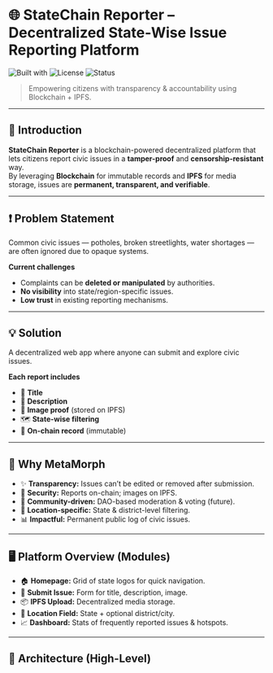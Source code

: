 # 🌐 StateChain Reporter – Decentralized State-Wise Issue Reporting Platform

![Built with](https://img.shields.io/badge/Built%20with-React%20%7C%20Node%20%7C%20Hardhat%20%7C%20IPFS-0ea5e9)
![License](https://img.shields.io/badge/License-MIT-green)
![Status](https://img.shields.io/badge/Status-Prototype-blue)

> Empowering citizens with transparency & accountability using Blockchain + IPFS.

---

## 📌 Introduction
**StateChain Reporter** is a blockchain-powered decentralized platform that lets citizens report civic issues in a **tamper-proof** and **censorship-resistant** way.  
By leveraging **Blockchain** for immutable records and **IPFS** for media storage, issues are **permanent, transparent, and verifiable**.

---

## ❗ Problem Statement
Common civic issues — potholes, broken streetlights, water shortages — are often ignored due to opaque systems.

**Current challenges**
- Complaints can be **deleted or manipulated** by authorities.
- **No visibility** into state/region-specific issues.
- **Low trust** in existing reporting mechanisms.

---

## 💡 Solution
A decentralized web app where anyone can submit and explore civic issues.

**Each report includes**
- 📝 **Title**  
- 📄 **Description**  
- 📸 **Image proof** (stored on IPFS)  
- 🗺️ **State-wise filtering**  
- 🔐 **On-chain record** (immutable)

---

## 🚀 Why MetaMorph
- ✨ **Transparency:** Issues can’t be edited or removed after submission.
- 🔐 **Security:** Reports on-chain; images on IPFS.
- 📢 **Community-driven:** DAO-based moderation & voting (future).
- 📍 **Location-specific:** State & district-level filtering.
- 📊 **Impactful:** Permanent public log of civic issues.

---

## 🖥️ Platform Overview (Modules)
- 🏠 **Homepage:** Grid of state logos for quick navigation.
- 📝 **Submit Issue:** Form for title, description, image.
- 📦 **IPFS Upload:** Decentralized media storage.
- 📍 **Location Field:** State + optional district/city.
- 📈 **Dashboard:** Stats of frequently reported issues & hotspots.

---

## 🧱 Architecture (High-Level)

